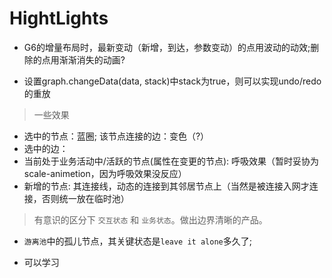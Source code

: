 # HightLights

+ G6的增量布局时，最新变动（新增，到达，参数变动）的点用波动的动效;删除的点用渐渐消失的动画?

+ 设置graph.changeData(data, stack)中stack为true，则可以实现undo/redo的重放

> 一些效果 

+ 选中的节点：蓝圈; 该节点连接的边：变色（?）
+ 选中的边： 
+ 当前处于业务活动中/活跃的节点(属性在变更的节点): 呼吸效果（暂时妥协为scale-animetion，因为呼吸效果没反应）
+ 新增的节点: 其连接线，动态的连接到其邻居节点上（当然是被连接入网才连接，否则统一放在临时池）

> 有意识的区分下 `交互状态` 和 `业务状态`。做出边界清晰的产品。

+ `游离池`中的孤儿节点，其关键状态是`leave it alone`多久了;

+ 可以学习
